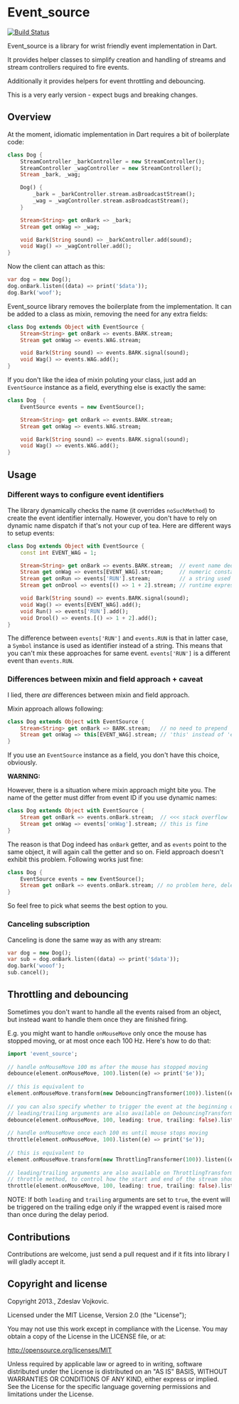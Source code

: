 Event_source
============

[![Build Status](https://drone.io/github.com/zdeslav/event_source/status.png)](https://drone.io/github.com/zdeslav/event_source/latest)

Event_source is a library for wrist friendly event implementation in Dart.

It provides helper classes to simplify creation and handling of streams and stream controllers required to fire events.

Additionally it provides helpers for event throttling and debouncing.

This is a very early version - expect bugs and breaking changes.

Overview
--------

At the moment, idiomatic implementation in Dart requires a bit of boilerplate code:

```dart
class Dog {
    StreamController _barkController = new StreamController();
    StreamController _wagController = new StreamController();
    Stream _bark, _wag;

    Dog() {
        _bark = _barkController.stream.asBroadcastStream();
        _wag = _wagController.stream.asBroadcastStream();
    }

    Stream<String> get onBark => _bark;
    Stream get onWag => _wag;

    void Bark(String sound) => _barkController.add(sound);
    void Wag() => _wagController.add();
}
```

Now the client can attach as this:

```dart
var dog = new Dog();
dog.onBark.listen((data) => print('$data'));
dog.Bark('woof');
```

Event_source library removes the boilerplate from the implementation.
It can be added to a class as mixin, removing the need for any extra fields:

```dart
class Dog extends Object with EventSource {
    Stream<String> get onBark => events.BARK.stream;
    Stream get onWag => events.WAG.stream;

    void Bark(String sound) => events.BARK.signal(sound);
    void Wag() => events.WAG.add();
}
```

If you don't like the idea of mixin poluting your class, just add an `EventSource` instance as a field, everything else is exactly the same:

```dart
class Dog  {
    EventSource events = new EventSource();

    Stream<String> get onBark => events.BARK.stream;
    Stream get onWag => events.WAG.stream;

    void Bark(String sound) => events.BARK.signal(sound);
    void Wag() => events.WAG.add();
}
```

Usage
-----

### Different ways to configure event identifiers

The library dynamically checks the name (it overrides `noSuchMethod`) to create the event identifier internally.
However, you don't have to rely on dynamic name dispatch if that's not your cup of tea.
Here are different ways to setup events:

```dart
class Dog extends Object with EventSource {
    const int EVENT_WAG = 1;

    Stream<String> get onBark => events.BARK.stream;  // event name deduced
    Stream get onWag => events[EVENT_WAG].stream;     // numeric constant used as ID
    Stream get onRun => events['RUN'].stream;         // a string used as ID
    Stream get onDrool => events[() => 1 + 2].stream; // runtime expression used as ID

    void Bark(String sound) => events.BARK.signal(sound);
    void Wag() => events[EVENT_WAG].add();
    void Run() => events['RUN'].add();
    void Drool() => events.[() => 1 + 2].add();
}
```

The difference between `events['RUN']` and `events.RUN` is that in latter case, a `Symbol` instance is used as identifier instead of a string.
This means that you can't mix these approaches for same event. `events['RUN']` is a different event than `events.RUN`.

### Differences between mixin and field approach + caveat

I lied, there _are_ differences between mixin and field approach.

Mixin approach allows following:

```dart
class Dog extends Object with EventSource {
    Stream<String> get onBark => BARK.stream;   // no need to prepend 'events.'
    Stream get onWag => this[EVENT_WAG].stream; // 'this' instead of 'events'. 'events' returns 'this' anyway
}
```

If you use an `EventSource` instance as a field, you don't have this choice, obviously.

**WARNING:**

However, there is a situation where mixin approach might bite you. The name of the getter must differ from event ID if you use dynamic names:

```dart
class Dog extends Object with EventSource {
    Stream get onBark => events.onBark.stream;  // <<< stack overflow
    Stream get onWag => events['onWag'].stream; // this is fine
}
```

The reason is that Dog indeed has `onBark` getter, and as `events` point to the same object, it will again call the getter and so on.
Field approach doesn't exhibit this problem. Following works just fine:

```dart
class Dog {
    EventSource events = new EventSource();
    Stream get onBark => events.onBark.stream; // no problem here, delegated to EventSource instance
}
```

So feel free to pick what seems the best option to you.

### Canceling subscription

Canceling is done the same way as with any stream:

```dart
var dog = new Dog();
var sub = dog.onBark.listen((data) => print('$data'));
dog.bark('wooof');
sub.cancel();
```

Throttling and debouncing
-------------------------

Sometimes you don't want to handle all the events raised from an object, but instead want to handle them once they are finished firing.

E.g. you might want to handle `onMouseMove` only once the mouse has stopped moving, or at most once each 100 Hz. Here's how to do that:

```dart
import 'event_source';
    
// handle onMouseMove 100 ms after the mouse has stopped moving
debounce(element.onMouseMove, 100).listen((e) => print('$e'));
    
// this is equivalent to 
element.onMouseMove.transform(new DebouncingTransformer(100)).listen((e) => print('$e'));
    
// you can also specify whether to trigger the event at the beginning or the end of event stream
// leading/trailing arguments are also available on DebouncingTransformer constructor
debounce(element.onMouseMove, 100, leading: true, trailing: false).listen((e) => print('$e'));
    
// handle onMouseMove once each 100 ms until mouse stops moving 
throttle(element.onMouseMove, 100).listen((e) => print('$e'));
    
// this is equivalent to 
element.onMouseMove.transform(new ThrottlingTransformer(100)).listen((e) => print('$e'));
    
// leading/trailing arguments are also available on ThrottlingTransformer constructor and
// throttle method, to control how the start and end of the stream should be handled
throttle(element.onMouseMove, 100, leading: true, trailing: false).listen((e) => print('$e'));
```

NOTE: If both `leading` and `trailing` arguments are set to `true`, the event will be triggered on the trailing edge only if the wrapped event is raised more than once during the delay period.

Contributions
-------------

Contributions are welcome, just send a pull request and if it fits into library I will gladly accept it.


Copyright and license
---------------------

Copyright 2013., Zdeslav Vojkovic.

Licensed under the MIT License, Version 2.0 (the "License");

You may not use this work except in compliance with the License. You may obtain a copy of the License in the LICENSE file, or at:

http://opensource.org/licenses/MIT

Unless required by applicable law or agreed to in writing, software distributed under the License is distributed on an "AS IS" BASIS, WITHOUT WARRANTIES OR CONDITIONS OF ANY KIND, either express or implied. See the License for the specific language governing permissions and limitations under the License.